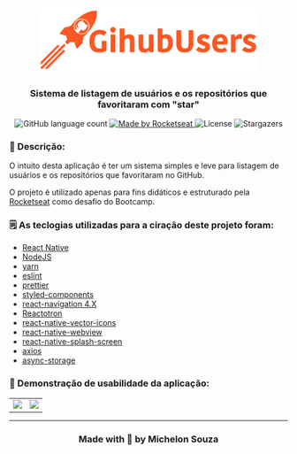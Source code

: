 <h1 align="center">
  <img src="/.github/logo-github-users.png" width="400" />
</h1>

<h3 align="center">
  Sistema de listagem de usuários e os repositórios que favoritaram com "star"
</h3>

<p align="center">
  <img alt="GitHub language count" src="https://img.shields.io/github/languages/count/michelonsouza/rocketseat-desafio-06?color=%23ff5722">

  <a href="https://github.com/michelonsouza">
    <img alt="Made by Rocketseat" src="https://img.shields.io/badge/made%20by-Michelon Souza-%23ff5722">
  </a>

  <img alt="License" src="https://img.shields.io/badge/license-MIT-%23ff5722">

  <img alt="Stargazers" src="https://img.shields.io/github/stars/michelonsouza/rocketseat-desafio-06?style=social">
</p>

<h3>📝 Descrição:</h3>
<p>
  O intuito desta aplicação é ter um sistema simples e leve para listagem de usuários e os repositórios que favoritaram no GitHub.
</p>
<p>
  O projeto é utilizado apenas para fins didáticos e estruturado pela <a href="https://rocketseat.com.br">Rocketseat</a> como desafio do Bootcamp.
</p>

<h3>🗒️ As teclogias utilizadas para a ciração deste projeto foram:</h3>

<ul>
  <li><a target="blank" rel="noopener noreferrer" href="https://facebook.github.io/react-native/">React Native</a></li>
  <li><a target="blank" rel="noopener noreferrer" href="https://nodejs.org/en/">NodeJS</a></li>
  <li><a target="blank" rel="noopener noreferrer" href="https://yarnpkg.com/">yarn</a></li>
  <li><a target="blank" rel="noopener noreferrer" href="https://eslint.org/">eslint</a></li>
  <li><a target="blank" rel="noopener noreferrer" href="https://prettier.io/">prettier</a></li>
  <li><a target="blank" rel="noopener noreferrer" href="https://styled-components.com/">styled-components</a></li>
  <li><a target="blank" rel="noopener noreferrer" href="https://reactnavigation.org/docs/en/4.x/getting-started.html">react-navigation 4.X</a></li>
  <li><a target="blank" rel="noopener noreferrer" href="https://github.com/infinitered/reactotron">Reactotron</a></li>
  <li><a target="blank" rel="noopener noreferrer" href="https://oblador.github.io/react-native-vector-icons/">react-native-vector-icons</a></li>
  <li><a target="blank" rel="noopener noreferrer" href="https://github.com/react-native-community/react-native-webview">react-native-webview</a></li>
  <li><a target="blank" rel="noopener noreferrer" href="https://www.npmjs.com/package/react-native-splash-screen">react-native-splash-screen</a></li>
  <li><a target="blank" rel="noopener noreferrer" href="https://github.com/axios/axios">axios</a></li>
  <li><a target="blank" rel="noopener noreferrer" href="https://github.com/react-native-community/async-storage">async-storage</a></li>
</ul>

<h3>👀 Demonstração de usabilidade da aplicação:</h3>

<table border="0" collapse="collapse">
  <tr>
    <td>
      <img src="/.github/android-record.gif" width="300" />
    </td>
    <td>
      <img src="/.github/ios-record.gif" width="300" />
    </td>
  </tr>
</table>

<hr />
<h3 align="center">Made with 🖤 by Michelon Souza</h3>
